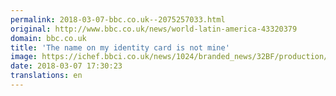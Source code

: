 ```yaml
---
permalink: 2018-03-07-bbc.co.uk--2075257033.html
original: http://www.bbc.co.uk/news/world-latin-america-43320379
domain: bbc.co.uk
title: 'The name on my identity card is not mine'
image: https://ichef.bbci.co.uk/news/1024/branded_news/32BF/production/_100319921_0184dc0c-1c61-4e6f-adeb-9eb8bda36413.jpg
date: 2018-03-07 17:30:23
translations: en
---
```



